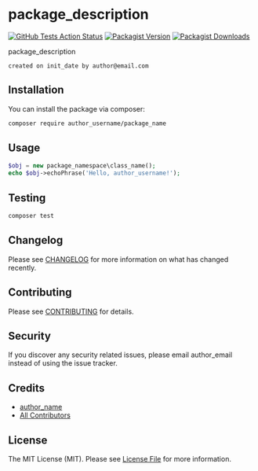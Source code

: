 # package_description

[![GitHub Tests Action Status](https://img.shields.io/github/workflow/status/author_username/package_name/run-tests?label=tests)](https://github.com/author_username/package_name/actions?query=workflow%3Arun-tests+branch%3Amaster)
[![Packagist Version](https://img.shields.io/packagist/v/author_username/package_name.svg?style=flat-square)](https://packagist.org/packages/author_username/package_name)
[![Packagist Downloads](https://img.shields.io/packagist/dt/author_username/package_name.svg?style=flat-square)](https://packagist.org/packages/author_username/package_name)

package_description

	created on init_date by author@email.com

## Installation

You can install the package via composer:

```bash
composer require author_username/package_name
```

## Usage

``` php
$obj = new package_namespace\class_name();
echo $obj->echoPhrase('Hello, author_username!');
```

## Testing

``` bash
composer test
```

## Changelog

Please see [CHANGELOG](CHANGELOG.md) for more information on what has changed recently.

## Contributing

Please see [CONTRIBUTING](CONTRIBUTING.md) for details.

## Security

If you discover any security related issues, please email author_email instead of using the issue tracker.

## Credits

- [author_name](https://github.com/author_username)
- [All Contributors](../../contributors)

## License

The MIT License (MIT). Please see [License File](LICENSE.md) for more information.
